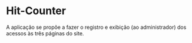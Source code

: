 # Hit-Counter
A aplicação se propõe a fazer o registro e exibição (ao administrador) dos acessos às três páginas do site.
